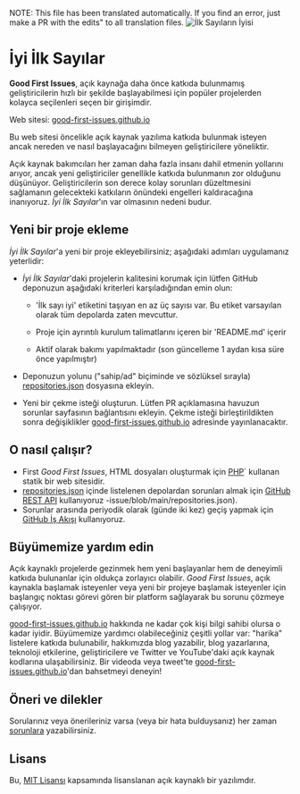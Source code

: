 NOTE: This file has been translated automatically. If you find an error, just make a PR with the edits" to all translation files.
![İlk Sayıların İyisi](../assets/github/social-preview.png)

# İyi İlk Sayılar

**Good First Issues**, açık kaynağa daha önce katkıda bulunmamış geliştiricilerin hızlı bir şekilde başlayabilmesi için popüler projelerden kolayca seçilenleri seçen bir girişimdir.

Web sitesi: [good-first-issues.github.io](https://good-first-issues.github.io)

Bu web sitesi öncelikle açık kaynak yazılıma katkıda bulunmak isteyen ancak nereden ve nasıl başlayacağını bilmeyen geliştiricilere yöneliktir.

Açık kaynak bakımcıları her zaman daha fazla insanı dahil etmenin yollarını arıyor, ancak yeni geliştiriciler genellikle katkıda bulunmanın zor olduğunu düşünüyor. Geliştiricilerin son derece kolay sorunları düzeltmesini sağlamanın gelecekteki katkıların önündeki engelleri kaldıracağına inanıyoruz. *İyi İlk Sayılar*'ın var olmasının nedeni budur.

## Yeni bir proje ekleme

*İyi İlk Sayılar*'a yeni bir proje ekleyebilirsiniz; aşağıdaki adımları uygulamanız yeterlidir:

- *İyi İlk Sayılar*'daki projelerin kalitesini korumak için lütfen GitHub deponuzun aşağıdaki kriterleri karşıladığından emin olun:

     - 'İlk sayı iyi' etiketini taşıyan en az üç sayısı var. Bu etiket varsayılan olarak tüm depolarda zaten mevcuttur.

     - Proje için ayrıntılı kurulum talimatlarını içeren bir 'README.md' içerir

     - Aktif olarak bakımı yapılmaktadır (son güncelleme 1 aydan kısa süre önce yapılmıştır)

- Deponuzun yolunu ("sahip/ad" biçiminde ve sözlüksel sırayla) [repositories.json](https://github.com/gomzyakov/good-first-issue/blob/main/repositories.json) dosyasına ekleyin.

- Yeni bir çekme isteği oluşturun. Lütfen PR açıklamasına havuzun sorunlar sayfasının bağlantısını ekleyin. Çekme isteği birleştirildikten sonra değişiklikler [good-first-issues.github.io](https://good-first-issues.github.io) adresinde yayınlanacaktır.

## O nasıl çalışır?

- First *Good First Issues*, HTML dosyaları oluşturmak için [PHP](https://www.php.net)` kullanan statik bir web sitesidir.
- [repositories.json](https://github.com/gomzyakov/good-first) içinde listelenen depolardan sorunları almak için [GitHub REST API](https://docs.github.com/en/rest) kullanıyoruz -issue/blob/main/repositories.json).
- Sorunlar arasında periyodik olarak (günde iki kez) geçiş yapmak için [GitHub İş Akışı](https://docs.github.com/en/actions/using-workflows) kullanıyoruz.

## Büyümemize yardım edin

Açık kaynaklı projelerde gezinmek hem yeni başlayanlar hem de deneyimli katkıda bulunanlar için oldukça zorlayıcı olabilir. *Good First Issues*, açık kaynakla başlamak isteyenler veya yeni bir projeye başlamak isteyenler için başlangıç noktası görevi gören bir platform sağlayarak bu sorunu çözmeye çalışıyor.

[good-first-issues.github.io](https://good-first-issues.github.io) hakkında ne kadar çok kişi bilgi sahibi olursa o kadar iyidir. Büyümemize yardımcı olabileceğiniz çeşitli yollar var: "harika" listelere katkıda bulunabilir, hakkımızda blog yazabilir, blog yazarlarına, teknoloji etkilerine, geliştiricilere ve Twitter ve YouTube'daki açık kaynak kodlarına ulaşabilirsiniz. Bir videoda veya tweet'te [good-first-issues.github.io](https://good-first-issues.github.io)'dan bahsetmeyi deneyin!

## Öneri ve dilekler

Sorularınız veya önerileriniz varsa (veya bir hata bulduysanız) her zaman [sorunlara](https://github.com/good-first-issues/good-first-issues.github.io/issues) yazabilirsiniz.

## Lisans

Bu, [MIT Lisansı](https://github.com/good-first-issues/good-first-issues.github.io/blob/main/LICENSE) kapsamında lisanslanan açık kaynaklı bir yazılımdır.
